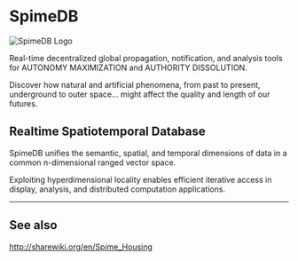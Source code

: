 # SpimeDB

![SpimeDB Logo](https://raw.githubusercontent.com/automenta/spimedb/master/data/spimedb_logo.png)

Real-time decentralized global propagation, notification, and analysis tools for AUTONOMY MAXIMIZATION and AUTHORITY DISSOLUTION.

Discover how natural and artificial phenomena, from past to present, underground to outer space... might affect the quality and length of our futures.

## Realtime Spatiotemporal Database

SpimeDB unifies the semantic, spatial, and temporal dimensions of data in a common n-dimensional ranged vector space.

Exploiting hyperdimensional locality enables efficient iterative access in display, analysis, and distributed computation applications.

----

## See also
http://sharewiki.org/en/Spime_Housing
